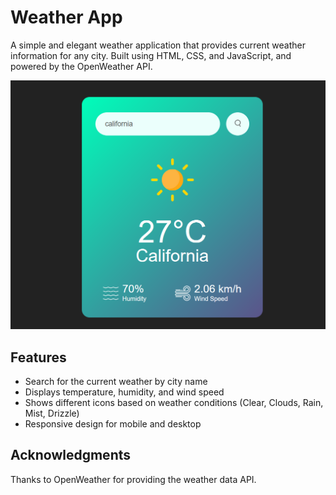 # Weather App

A simple and elegant weather application that provides current weather information for any city. Built using HTML, CSS, and JavaScript, and powered by the OpenWeather API.

![Weather App Screenshot](https://github.com/spl3ndid/Weather-Widget/blob/main/Screenshot%202024-06-04%20181507.png)

## Features

- Search for the current weather by city name
- Displays temperature, humidity, and wind speed
- Shows different icons based on weather conditions (Clear, Clouds, Rain, Mist, Drizzle)
- Responsive design for mobile and desktop

## Acknowledgments
Thanks to OpenWeather for providing the weather data API.




